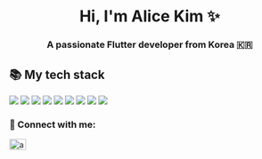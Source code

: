 <h1 align="center">Hi, I'm Alice Kim ✨</h1>
<h3 align="center">A passionate Flutter developer from Korea 🇰🇷</h3>
<h2>📚 My tech stack </h2>
<p>
<img src="https://img.shields.io/badge/flutter-02569b?style=flat-square&logo=flutter&logocolor=white">
<img src="https://img.shields.io/badge/Firebase-FFCA28?style=flat-square&logo=firebase&logoColor=black">
<img src="https://img.shields.io/badge/HTML5-E34F26?style=flat-square&logo=html5&logoColor=white">
<img src="https://img.shields.io/badge/CSS3-1572B6?style=flat-square&logo=css3&logoColor=white"/>
<img src="https://img.shields.io/badge/JavaScript-F7DF1E?style=flat-square&logo=javascript&logoColor=black">
<img src="https://img.shields.io/badge/Typescript-3178C6?style=flat-square&logo=Typescript&logoColor=white">
<img src="https://img.shields.io/badge/Next.js-000000?style=flat-square&logo=Next.js&logoColor=white">
<img src="https://img.shields.io/badge/React-61DAFB?style=flat-square&logo=React&logoColor=black">
<img src="https://img.shields.io/badge/styled components-DB7093?style=flat-square&logo=styled-components&logoColor=white">
</p>
<h3 align="left">🔗 Connect with me:</h3>
<p align="left">
<a href="https://linkedin.com/in/alice-kim-aa6439260" target="blank"><img align="center" src="https://raw.githubusercontent.com/rahuldkjain/github-profile-readme-generator/master/src/images/icons/Social/linked-in-alt.svg" alt="alice-kim-aa6439260" height="20" width="30" /></a>
</p>

<!--
**Alice-in-korea/alice-in-korea** is a ✨ _special_ ✨ repository because its `README.md` (this file) appears on your GitHub profile.

Here are some ideas to get you started:

- 🔭 I’m currently working on ...
- 🌱 I’m currently learning ...
- 👯 I’m looking to collaborate on ...
- 🤔 I’m looking for help with ...
- 💬 Ask me about ...
- 📫 How to reach me: ...
- 😄 Pronouns: ...
- ⚡ Fun fact: ...
-->
